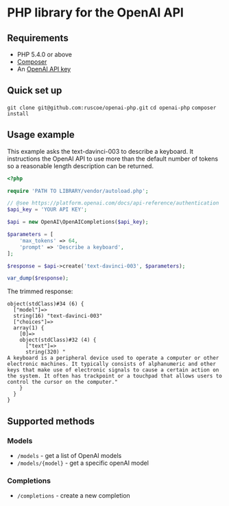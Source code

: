 # PHP library for the OpenAI API

## Requirements

* PHP 5.4.0 or above
* [Composer](https://getcomposer.org)
* An [OpenAI API key](https://platform.openai.com/docs/api-reference/authentication)

## Quick set up

`git clone git@github.com:ruscoe/openai-php.git`
`cd openai-php`
`composer install`

## Usage example

This example asks the text-davinci-003 to describe a keyboard.
It instructions the OpenAI API to use more than the default
number of tokens so a reasonable length description can be
returned.

```php
<?php

require 'PATH TO LIBRARY/vendor/autoload.php';

// @see https://platform.openai.com/docs/api-reference/authentication
$api_key = 'YOUR API KEY';

$api = new OpenAI\OpenAICompletions($api_key);

$parameters = [
    'max_tokens' => 64,
    'prompt' => 'Describe a keyboard',
];

$response = $api->create('text-davinci-003', $parameters);

var_dump($response);
```

The trimmed response:
```
object(stdClass)#34 (6) {
  ["model"]=>
  string(16) "text-davinci-003"
  ["choices"]=>
  array(1) {
    [0]=>
    object(stdClass)#32 (4) {
      ["text"]=>
      string(320) "
A keyboard is a peripheral device used to operate a computer or other electronic machines. It typically consists of alphanumeric and other keys that make use of electronic signals to cause a certain action on the system. It often has trackpoint or a touchpad that allows users to control the cursor on the computer."
    }
  }
}
```

## Supported methods

### Models

* `/models` - get a list of OpenAI models
* `/models/{model}` - get a specific openAI model

### Completions

* `/completions` - create a new completion
